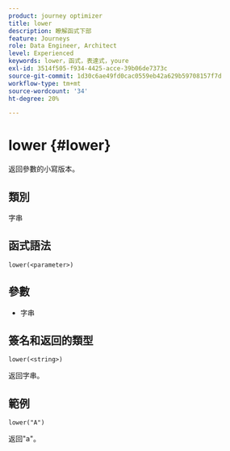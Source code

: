 ```yaml
---
product: journey optimizer
title: lower
description: 瞭解函式下部
feature: Journeys
role: Data Engineer, Architect
level: Experienced
keywords: lower，函式，表達式，youre
exl-id: 3514f505-f934-4425-acce-39b06de7373c
source-git-commit: 1d30c6ae49fd0cac0559eb42a629b59708157f7d
workflow-type: tm+mt
source-wordcount: '34'
ht-degree: 20%

---
```


# lower {#lower}

返回參數的小寫版本。

## 類別

字串

## 函式語法

`lower(<parameter>)`

## 參數

* 字串

## 簽名和返回的類型

`lower(<string>)`

返回字串。

## 範例

`lower("A")`

返回&quot;a&quot;。
